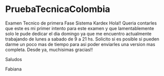 # PruebaTecnicaColombia
Examen Tecnico de primera Fase Sistema Kardex
Hola!!
Queria contarles que este es mi primer intento para este examen y que lamentablemente solo le pude dedicar el dia domingo ya que me encuentro actualmente trabajando de lunes a sabado de 9 a 21 hs.
Solicito si es posible si pueden darme un poco mas de tiempo para asi poder enviarles una version mas completa.
Desde ya, muchisimas gracias!!


Saludos

Fabiana
